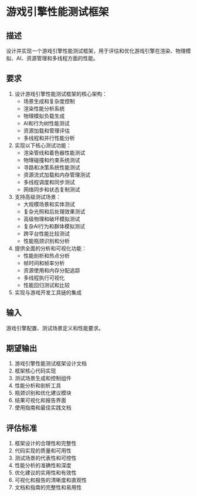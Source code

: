 # 游戏引擎性能测试框架

## 描述
设计并实现一个游戏引擎性能测试框架，用于评估和优化游戏引擎在渲染、物理模拟、AI、资源管理和多线程方面的性能。

## 要求
1. 设计游戏引擎性能测试框架的核心架构：
   - 场景生成和复杂度控制
   - 渲染性能分析系统
   - 物理模拟负载生成
   - AI和行为树性能测试
   - 资源加载和管理评估
   - 多线程和并行性能分析
2. 实现以下核心测试功能：
   - 渲染管线和着色器性能测试
   - 物理碰撞和约束系统测试
   - 寻路和决策系统性能测试
   - 资源流式加载和内存管理测试
   - 多线程调度和同步测试
   - 网络同步和状态复制测试
3. 支持高级测试场景：
   - 大规模场景和实体测试
   - 复杂光照和后处理效果测试
   - 高级物理和破坏模拟测试
   - 复杂AI行为和群体模拟测试
   - 跨平台性能比较测试
   - 性能瓶颈识别和分析
4. 提供全面的分析和可视化功能：
   - 性能剖析和热点分析
   - 帧时间和帧率分析
   - 资源使用和内存分配追踪
   - 多线程执行可视化
   - 性能回归测试和比较
5. 实现与游戏开发工具链的集成

## 输入
游戏引擎配置、测试场景定义和性能要求。

## 期望输出
1. 游戏引擎性能测试框架设计文档
2. 框架核心代码实现
3. 测试场景生成和控制组件
4. 性能分析和剖析工具
5. 瓶颈识别和优化建议模块
6. 结果可视化和报告界面
7. 使用指南和最佳实践文档

## 评估标准
1. 框架设计的合理性和完整性
2. 代码实现的质量和可用性
3. 测试场景的代表性和可控性
4. 性能分析的准确性和深度
5. 优化建议的实用性和有效性
6. 可视化和报告的清晰度和直观性
7. 文档和指南的完整性和易用性